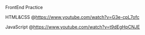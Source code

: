 FrontEnd Practice


HTML&CSS @https://www.youtube.com/watch?v=G3e-cpL7ofc

JavaScript @https://www.youtube.com/watch?v=t9dEgHpCNJE
